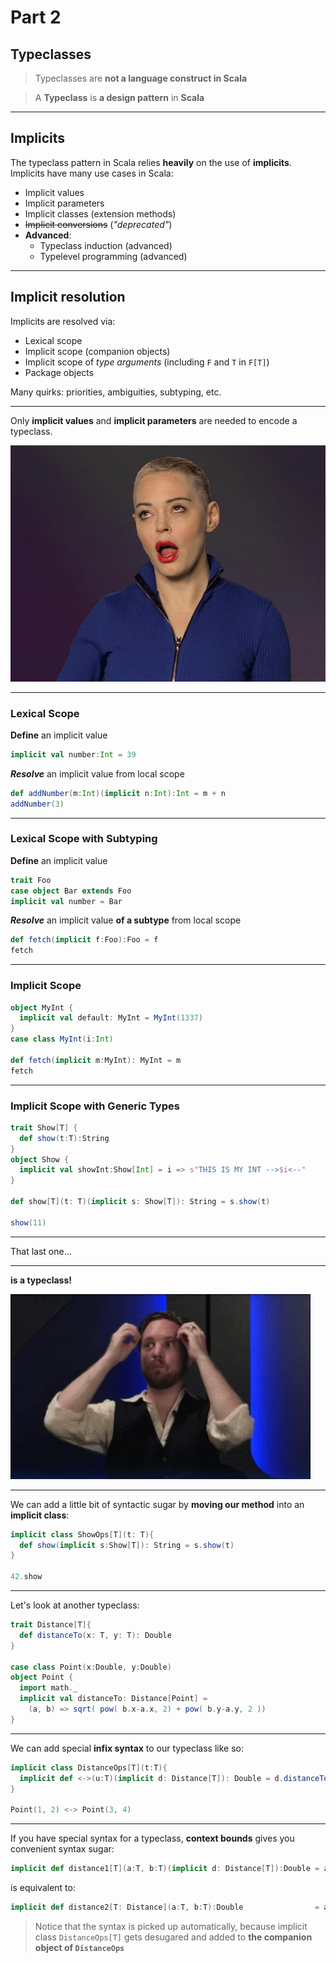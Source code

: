 # Part 2

## Typeclasses

>Typeclasses are **not a language construct in Scala**

>A **Typeclass** is **a design pattern** in **Scala**

----

## Implicits

The typeclass pattern in Scala relies **heavily** on the use of **implicits**. Implicits have many use cases in Scala:

* Implicit values
* Implicit parameters
* Implicit classes (extension methods)
* ~~Implicit conversions~~ (*"deprecated"*)
* **Advanced**:
  * Typeclass induction (advanced)
  * Typelevel programming (advanced)

----



## Implicit resolution

Implicits are resolved via:

* Lexical scope 
* Implicit scope (companion objects)
* Implicit scope of *type arguments* (including `F` and `T` in `F[T]`)
* Package objects

Many quirks: priorities, ambiguities, subtyping, etc.

----

Only **implicit values** and **implicit parameters** are needed to encode a typeclass. 

![](images/phew.webp)

----

### Lexical Scope

**Define** an implicit value
```scala mdoc
implicit val number:Int = 39
```

***Resolve*** an implicit value from local scope
```scala mdoc
def addNumber(m:Int)(implicit n:Int):Int = m + n
addNumber(3)
```

----
### Lexical Scope with Subtyping

**Define** an implicit value
```scala mdoc:reset
trait Foo
case object Bar extends Foo
implicit val number = Bar
```

***Resolve*** an implicit value **of a subtype** from local scope
```scala mdoc
def fetch(implicit f:Foo):Foo = f
fetch
```

----

### Implicit Scope

```scala mdoc:reset
object MyInt {
  implicit val default: MyInt = MyInt(1337)
}
case class MyInt(i:Int)

def fetch(implicit m:MyInt): MyInt = m 
fetch
```

----

### Implicit Scope with Generic Types 

```scala mdoc:reset
trait Show[T] {
  def show(t:T):String
}
object Show {
  implicit val showInt:Show[Int] = i => s"THIS IS MY INT -->$i<--"
}

def show[T](t: T)(implicit s: Show[T]): String = s.show(t)

show(11)
```

----

That last one...


----

**is a typeclass!**

![](images/woah.webp)


----

We can add a little bit of syntactic sugar by **moving our method** into an **implicit class**:

```scala mdoc
implicit class ShowOps[T](t: T){
  def show(implicit s:Show[T]): String = s.show(t)
}

42.show
```

----

Let's look at another typeclass:

```scala mdoc
trait Distance[T]{
  def distanceTo(x: T, y: T): Double
}

case class Point(x:Double, y:Double)
object Point {
  import math._
  implicit val distanceTo: Distance[Point] = 
    (a, b) => sqrt( pow( b.x-a.x, 2) + pow( b.y-a.y, 2 ))
}
```

----

We can add special **infix syntax** to our typeclass like so:

```scala mdoc
implicit class DistanceOps[T](t:T){
  implicit def <->(u:T)(implicit d: Distance[T]): Double = d.distanceTo(t, u)  
}

Point(1, 2) <-> Point(3, 4) 
```

----

If you have special syntax for a typeclass, **context bounds** gives you convenient syntax sugar:

```scala mdoc
implicit def distance1[T](a:T, b:T)(implicit d: Distance[T]):Double = a <-> b
```

is equivalent to:

```scala mdoc
implicit def distance2[T: Distance](a:T, b:T):Double                = a <-> b
```

> Notice that the syntax is picked up automatically, because implicit class `DistanceOps[T]` gets desugared and added to **the companion object of `DistanceOps`**


